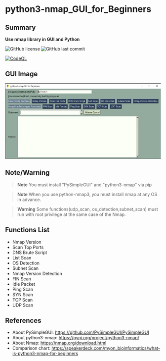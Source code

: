 # python3-nmap_GUI_for_Beginners
## Summary
__Use nmap library in GUI and Python__

![GitHub license](https://img.shields.io/github/license/myon-bioinformatics/python3nmap_GUI_for_Beginners)
![GitHub last commit](https://img.shields.io/github/last-commit/myon-bioinformatics/python3nmap_GUI_for_Beginners)

[![CodeQL](https://github.com/myon-bioinformatics/python3nmap_GUI_for_Beginners/actions/workflows/codeql.yml/badge.svg)](https://github.com/myon-bioinformatics/python3nmap_GUI_for_Beginners/actions/workflows/codeql.yml)
## GUI Image
![GUI_IMAGE](GUI_IMAGE.webp)

## Note/Warning
> __Note__ You must install "PySimpleGUI" and "python3-nmap" via pip  

> **Note** When you use python-nmap3, you must install nmap at any OS in advance.  

> **Warning** Some functions(udp_scan, os_detection,subnet_scan) must run with root privilege at the same case of the Nmap.

## Functions List
- Nmap Version
- Scan Top Ports
- DNS Brute Script
- List Scan
- OS Detection
- Subnet Scan
- Nmap Version Detection
- FIN Scan
- Idle Packet
- Ping Scan
- SYN Scan
- TCP Scan
- UDP Scan

## References
- About PySimpleGUI: https://github.com/PySimpleGUI/PySimpleGUI  
- About python3-nmap: https://pypi.org/project/python3-nmap/  
- About Nmap: https://nmap.org/download.html  
- Comparison chart: https://speakerdeck.com/myon_bioinformatics/what-is-python3-nmap-for-beginners
